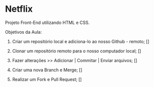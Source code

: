 # Netflix

Projeto Front-End utilizando HTML e CSS.


Objetivos da Aula:

1. Criar um repositório local e adiciona-lo ao nosso Github - remoto; []

2. Clonar um repositório remoto para o nosso computador local; []

3. Fazer alterações >> Adicionar | Commitar | Enviar arquivos; []

4. Criar uma nova Branch e Merge; []

5. Realizar um Fork e Pull Request; []